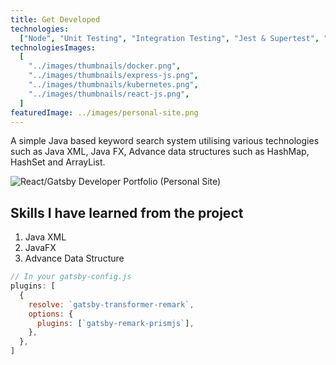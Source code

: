 ```yaml
---
title: Get Developed
technologies:
  ["Node", "Unit Testing", "Integration Testing", "Jest & Supertest", "Express"]
technologiesImages:
  [
    "../images/thumbnails/docker.png",
    "../images/thumbnails/express-js.png",
    "../images/thumbnails/kubernetes.png",
    "../images/thumbnails/react-js.png",
  ]
featuredImage: ../images/personal-site.png
---
```


A simple Java based keyword search system utilising various technologies such as
Java XML, Java FX, Advance data structures such as HashMap, HashSet and ArrayList.

![React/Gatsby Developer Portfolio (Personal Site)](../images/personal-site.png)

## Skills I have learned from the project

1. Java XML
2. JavaFX
3. Advance Data Structure

```javascript
// In your gatsby-config.js
plugins: [
  {
    resolve: `gatsby-transformer-remark`,
    options: {
      plugins: [`gatsby-remark-prismjs`],
    },
  },
]
```
